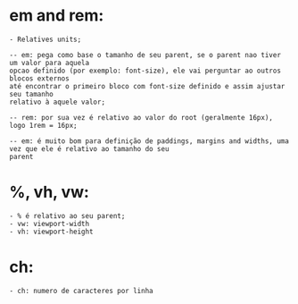 # em and rem:

    - Relatives units;

    -- em: pega como base o tamanho de seu parent, se o parent nao tiver um valor para aquela
    opcao definido (por exemplo: font-size), ele vai perguntar ao outros blocos externos
    até encontrar o primeiro bloco com font-size definido e assim ajustar seu tamanho
    relativo à aquele valor;

    -- rem: por sua vez é relativo ao valor do root (geralmente 16px), logo 1rem = 16px;

    -- em: é muito bom para definição de paddings, margins and widths, uma vez que ele é relativo ao tamanho do seu
    parent

# %, vh, vw:

    - % é relativo ao seu parent;
    - vw: viewport-width
    - vh: viewport-height

# ch:

    - ch: numero de caracteres por linha
